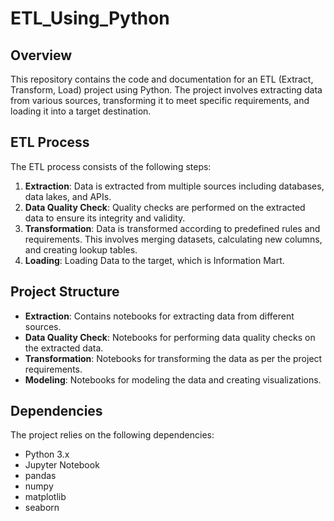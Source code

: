 # ETL_Using_Python

## Overview
This repository contains the code and documentation for an ETL (Extract, Transform, Load) project using Python. The project involves extracting data from various sources, transforming it to meet specific requirements, and loading it into a target destination.

## ETL Process
The ETL process consists of the following steps:

1. **Extraction**: Data is extracted from multiple sources including databases, data lakes, and APIs.
2. **Data Quality Check**: Quality checks are performed on the extracted data to ensure its integrity and validity.
3. **Transformation**: Data is transformed according to predefined rules and requirements. This involves merging datasets, calculating new columns, and creating lookup tables.
4. **Loading**: Loading Data to the target, which is Information Mart.

## Project Structure
- **Extraction**: Contains notebooks for extracting data from different sources.
- **Data Quality Check**: Notebooks for performing data quality checks on the extracted data.
- **Transformation**: Notebooks for transforming the data as per the project requirements.
- **Modeling**: Notebooks for modeling the data and creating visualizations.

## Dependencies
The project relies on the following dependencies:
- Python 3.x
- Jupyter Notebook
- pandas
- numpy
- matplotlib
- seaborn
 
